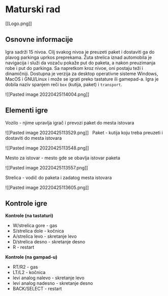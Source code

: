 # **Maturski rad**
[[Logo.png]]

## Osnovne informacije
Igra sadrži 15 nivoa. Cilj svakog nivoa je preuzeti paket i dostaviti ga do plavog parkinga uprkos preprekama. Žuta strelica iznad automobila je navigacija i služi da vozaču pokaže put do paketa, a nakon preuzimanja robe i put do parkinga. Sa napretkom kroz nivoe, oni postaju teži i dinamičniji. Dostupna je verzija za desktop operativne sisteme Windows, MacOS i GNU/Linux i može se igrati preko tastature ili gamepad-a. Igra je dobila naziv spanjem reči `box` (kutija, paket) i `transport`.

![[Pasted image 20220425114004.png]]


## Elementi igre
Vozilo - njime upravlja igrač i prevozi paket do mesta istovara

![[Pasted image 20220425113529.png]]
 
Paket - kutija koju treba preuzeti i dostaviti do mesta istovara

![[Pasted image 20220425113548.png]]

Mesto za istovar - mesto gde se obavlja istovar paketa

![[Pasted image 20220425113557.png]]

Strelica - vodič do paketa i zadatog mesta istovara

![[Pasted image 20220425113605.png]]

## Kontrole igre
**Kontrole (na tastaturi)**
- W/strelica gore - gas
- S/strelica dole - kočnica
- A/strelica levo - skretanje levo
- D/strelica desno - skretanje desno
- R - restart

**Kontrole (na gampad-u)**
- RT/R2 - gas
- LT/L2 - kočnica
- levi analog nalevo - skretanje levo
- levi analog nadesno - skretanje desno
- BACK/SELECT - restart








